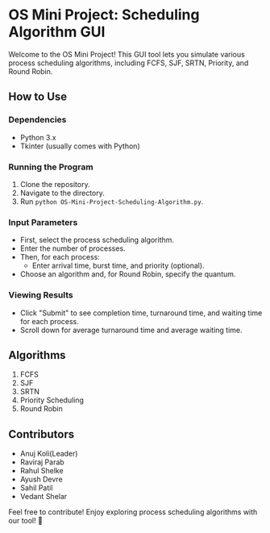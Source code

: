 # OS Mini Project: Scheduling Algorithm GUI

Welcome to the OS Mini Project! This GUI tool lets you simulate various process scheduling algorithms, including FCFS, SJF, SRTN, Priority, and Round Robin.

## How to Use

### Dependencies
- Python 3.x
- Tkinter (usually comes with Python)

### Running the Program
1. Clone the repository.
2. Navigate to the directory.
3. Run `python OS-Mini-Project-Scheduling-Algorithm.py`.

### Input Parameters
- First, select the process scheduling algorithm.
- Enter the number of processes.
- Then, for each process:
  - Enter arrival time, burst time, and priority (optional).
- Choose an algorithm and, for Round Robin, specify the quantum.

### Viewing Results
- Click "Submit" to see completion time, turnaround time, and waiting time for each process.
- Scroll down for average turnaround time and average waiting time.

## Algorithms
1. FCFS
2. SJF
3. SRTN
4. Priority Scheduling
5. Round Robin

## Contributors
- Anuj Koli(Leader)
- Raviraj Parab
- Rahul Shelke
- Ayush Devre
- Sahil Patil
- Vedant Shelar

Feel free to contribute! Enjoy exploring process scheduling algorithms with our tool! 🚀